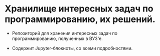 # Хранилище интересных задач по программированию, их решений.
* Репозиторий для хранения интересных задач по программированию, полученных в ВУЗ'е.

* Содержит Jupyter-блокноты, со всеми подробностями.
